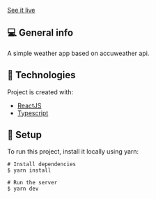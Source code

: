 [See it live](https://wheather-app-7748b1.netlify.app/)

## :computer: General info
A simple weather app based on accuweather api.
	
## :rocket: Technologies
Project is created with:
* [ReactJS](https://reactjs.org/)
* [Typescript](https://www.typescriptlang.org/)
	
## :triangular_ruler: Setup

To run this project, install it locally using yarn:

```
# Install dependencies
$ yarn install

# Run the server
$ yarn dev
```
